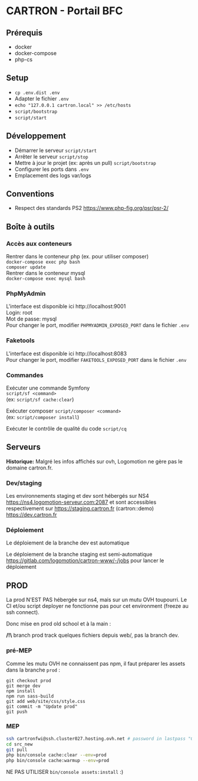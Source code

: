 # CARTRON - Portail BFC

## Prérequis
* docker
* docker-compose
* php-cs

## Setup
* `cp .env.dist .env`
* Adapter le fichier `.env`
* `echo "127.0.0.1 cartron.local" >> /etc/hosts`
* `script/bootstrap`
* `script/start`

## Développement
* Démarrer le serveur `script/start`
* Arrêter le serveur `script/stop`
* Mettre à jour le projet (ex: après un pull) `script/bootstrap`
* Configurer les ports dans `.env`
* Emplacement des logs var/logs

## Conventions
* Respect des standards PS2 https://www.php-fig.org/psr/psr-2/

## Boîte à outils

### Accès aux conteneurs
Rentrer dans le conteneur php (ex. pour utiliser composer)  
`docker-compose exec php bash`   
`composer update`   
Rentrer dans le conteneur mysql  
`docker-compose exec mysql bash` 

### PhpMyAdmin
L'interface est disponible ici http://localhost:9001    
Login: root    
Mot de passe: mysql    
Pour changer le port, modifier `PHPMYADMIN_EXPOSED_PORT` dans le fichier `.env`

### Faketools
L'interface est disponible ici http://localhost:8083    
Pour changer le port, modifier `FAKETOOLS_EXPOSED_PORT` dans le fichier `.env`

### Commandes

Exécuter une commande Symfony  
`script/sf <command>`  
(ex: `script/sf cache:clear`)

Exécuter composer
`script/composer <command>`  
(ex: `script/composer install`)

Exécuter le contrôle de qualité du code
`script/cq`  


## Serveurs
**Historique:** Malgré les infos affichés sur ovh, Logomotion ne gère pas le domaine cartron.fr.

### Dev/staging
Les environnements staging et dev sont hébergés sur NS4 https://ns4.logomotion-serveur.com:2087 
et sont accessibles respectivement sur https://staging.cartron.fr (cartron::demo) https://dev.cartron.fr

### Déploiement
Le déploiement de la branche dev est automatique

Le déploiement de la branche staging est semi-automatique https://gitlab.com/logomotion/cartron-www/-/jobs pour lancer le déploiement


## PROD
La prod N'EST PAS hébergée sur ns4, mais sur un mutu OVH toupourri.
Le CI et/ou script deployer ne fonctionne pas pour cet environment (freeze au ssh connect).

Donc mise en prod old school et à la main :

**\/!\\** branch prod track quelques fichiers depuis web/, pas la branch dev.   

### pré-MEP
Comme les mutu OVH ne connaissent pas npm, il faut préparer les assets dans la branche `prod` :
```
git checkout prod
git merge dev
npm install
npm run sass-build
git add web/site/css/style.css
git commit -m "Update prod"
git push
```

### MEP
```sh
ssh cartronfwi@ssh.cluster027.hosting.ovh.net # password in lastpass "CARTRON SSH/FTP"
cd src_new
git pull
php bin/console cache:clear --env=prod
php bin/console cache:warmup --env=prod
```
NE PAS UTILISER `bin/console assets:install` :)
